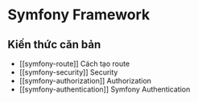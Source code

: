 # Symfony Framework
## Kiến thức căn bản
- [[symfony-route]] Cách tạo route
- [[symfony-security]] Security
- [[symfony-authorization]] Authorization 
- [[symfony-authentication]] Symfony Authentication